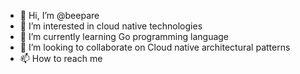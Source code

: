 - 👋 Hi, I’m @beepare
- 👀 I’m interested in cloud native technologies
- 🌱 I’m currently learning Go programming language
- 💞️ I’m looking to collaborate on Cloud native architectural patterns
- 📫 How to reach me

<!---
beepare/beepare is a ✨ special ✨ repository because its `README.md` (this file) appears on your GitHub profile.
You can click the Preview link to take a look at your changes.
--->
